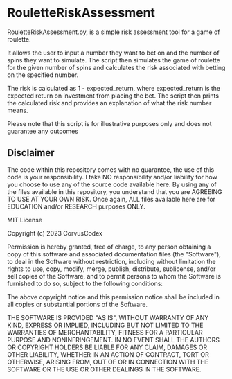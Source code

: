 # RouletteRiskAssessment
RouletteRiskAssessment.py, is a simple risk assessment tool for a game of roulette.

 It allows the user to input a number they want to bet on and the number of spins they want to simulate. The script then simulates the game of roulette for the given number of spins and calculates the risk associated with betting on the specified number.

The risk is calculated as 1 - expected_return, where expected_return is the expected return on investment from placing the bet. The script then prints the calculated risk and provides an explanation of what the risk number means.

Please note that this script is for illustrative purposes only and does not guarantee any outcomes


## Disclaimer

The code within this repository comes with no guarantee, the use of this code is your responsibility. I take NO responsibility and/or liability for how you choose to use any of the source code available here. By using any of the files available in this repository, you understand that you are AGREEING TO USE AT YOUR OWN RISK. Once again, ALL files available here are for EDUCATION and/or RESEARCH purposes ONLY.

MIT License

Copyright (c) 2023 CorvusCodex

Permission is hereby granted, free of charge, to any person obtaining a copy
of this software and associated documentation files (the "Software"), to deal
in the Software without restriction, including without limitation the rights
to use, copy, modify, merge, publish, distribute, sublicense, and/or sell
copies of the Software, and to permit persons to whom the Software is
furnished to do so, subject to the following conditions:

The above copyright notice and this permission notice shall be included in all
copies or substantial portions of the Software.

THE SOFTWARE IS PROVIDED "AS IS", WITHOUT WARRANTY OF ANY KIND, EXPRESS OR
IMPLIED, INCLUDING BUT NOT LIMITED TO THE WARRANTIES OF MERCHANTABILITY,
FITNESS FOR A PARTICULAR PURPOSE AND NONINFRINGEMENT. IN NO EVENT SHALL THE
AUTHORS OR COPYRIGHT HOLDERS BE LIABLE FOR ANY CLAIM, DAMAGES OR OTHER
LIABILITY, WHETHER IN AN ACTION OF CONTRACT, TORT OR OTHERWISE, ARISING FROM,
OUT OF OR IN CONNECTION WITH THE SOFTWARE OR THE USE OR OTHER DEALINGS IN THE
SOFTWARE.


